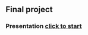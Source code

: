 ## Final project

### Presentation [click to start](https://www.canva.com/design/DAFE5svovhE/ZlDZa4oAS9U0oNOXDI1Eyg/view?utm_content=DAFE5svovhE&utm_campaign=designshare&utm_medium=link&utm_source=publishpresent)
